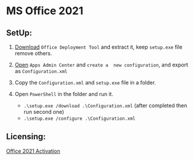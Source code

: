 # MS Office 2021

## SetUp:
01. <a href="https://www.microsoft.com/en-us/download/details.aspx?id=49117">Download</a> `Office Deployment Tool` and extract it,
keep `setup.exe` file remove others.

02. <a href="">Open</a> `Apps Admin Center` and `create a  new configuration`, and export as `Configuration.xml`

03. Copy the `Configuration.xml` and `setup.exe` file in a folder.

04. Open `PowerShell` in the folder and run it.
    * `.\setup.exe /download .\Configuration.xml` (after completed then run second one)
    * `.\setup.exe /configure .\Configuration.xml`

## Licensing:
<a href="https://msguides.com/office-2021">Office 2021 Activation</a>